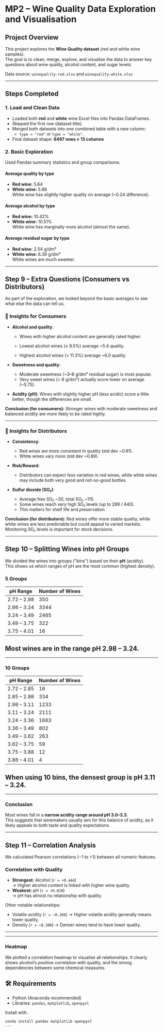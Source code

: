 # MP2 – Wine Quality Data Exploration and Visualisation

##  Project Overview
This project explores the **Wine Quality dataset** (red and white wine samples).  
The goal is to clean, merge, explore, and visualise the data to answer key questions about wine quality, alcohol content, and sugar levels.

Data source: `winequality-red.xlsx` and `winequality-white.xlsx`


---

##  Steps Completed

### 1. Load and Clean Data
- Loaded both **red** and **white** wine Excel files into Pandas DataFrames.  
- Skipped the first row (dataset title).  
- Merged both datasets into one combined table with a new column:  
  - `type = "red"` or `type = "white"`.  
- Final dataset shape: **6497 rows × 13 columns**

### 2. Basic Exploration
Used Pandas summary statistics and group comparisons.

#### Average quality by type
- **Red wine:** 5.64  
- **White wine:** 5.88  
 White wine has slightly higher quality on average (~0.24 difference).

#### Average alcohol by type
- **Red wine:** 10.42%  
- **White wine:** 10.51%  
 White wine has marginally more alcohol (almost the same).

#### Average residual sugar by type
- **Red wine:** 2.54 g/dm³  
- **White wine:** 6.39 g/dm³  
 White wines are much sweeter.

---
## Step 9 – Extra Questions (Consumers vs Distributors)

As part of the exploration, we looked beyond the basic averages to see what else the data can tell us.

### 🔹 Insights for Consumers
- **Alcohol and quality**: 
  - Wines with higher alcohol content are generally rated higher. 

  - Lowest alcohol wines (≤ 9.5%) average ~5.4 quality.  
  - Highest alcohol wines (> 11.3%) average ~6.0 quality.  

- **Sweetness and quality**: 

  - Moderate sweetness (~3–8 g/dm³ residual sugar) is most popular.  
  - Very sweet wines (> 8 g/dm³) actually score lower on average (~5.75). 

- **Acidity (pH)**: Wines with slightly higher pH (less acidic) score a little better, though the differences are small.  

**Conclusion (for consumers):** Stronger wines with moderate sweetness and balanced acidity are more likely to be rated highly.

---

### 🔹 Insights for Distributors
- **Consistency**:  
  - Red wines are more consistent in quality (std dev ~0.81).  
  - White wines vary more (std dev ~0.89). 

- **Risk/Reward**:  
  - Distributors can expect less variation in red wines, while white wines may include both very good and not-so-good bottles.  

- **Sulfur dioxide (SO₂)**:  
  - Average free SO₂ ~30, total SO₂ ~115.  
  - Some wines reach very high SO₂ levels (up to 289 / 440).  
  - This matters for shelf life and preservation.  

**Conclusion (for distributors):** Red wines offer more stable quality, while white wines are less predictable but could appeal to varied markets. Monitoring SO₂ levels is important for stock decisions.

---
## Step 10 – Splitting Wines into pH Groups

We divided the wines into groups ("bins") based on their **pH** (acidity).  
This shows us which ranges of pH are the most common (highest density).

### 5 Groups
| pH Range      | Number of Wines |
|---------------|-----------------|
| 2.72 – 2.98   | 350             |
| 2.98 – 3.24   | 3344            |
| 3.24 – 3.49   | 2465            |
| 3.49 – 3.75   | 322             |
| 3.75 – 4.01   | 16              |

## Most wines are in the range **pH 2.98 – 3.24**.

---

### 10 Groups
| pH Range      | Number of Wines |
|---------------|-----------------|
| 2.72 – 2.85   | 16              |
| 2.85 – 2.98   | 334             |
| 2.98 – 3.11   | 1233            |
| 3.11 – 3.24   | 2111            |
| 3.24 – 3.36   | 1663            |
| 3.36 – 3.49   | 802             |
| 3.49 – 3.62   | 263             |
| 3.62 – 3.75   | 59              |
| 3.75 – 3.88   | 12              |
| 3.88 – 4.01   | 4               |

## When using **10 bins**, the densest group is **pH 3.11 – 3.24**.

---

### Conclusion
Most wines fall in a **narrow acidity range around pH 3.0–3.3**.  
This suggests that winemakers usually aim for this balance of acidity, as it likely appeals to both taste and quality expectations.

---

## Step 11 – Correlation Analysis

We calculated Pearson correlations (−1 to +1) between all numeric features.

###  Correlation with Quality
- **Strongest:** Alcohol (`r = +0.444`)  
  → Higher alcohol content is linked with higher wine quality.  
- **Weakest:** pH (`r = +0.020`)  
  → pH has almost no relationship with quality.

Other notable relationships:
- Volatile acidity (`r = −0.266`) → Higher volatile acidity generally means lower quality.  
- Density (`r = −0.306`) → Denser wines tend to have lower quality.  

---



---

###  Heatmap
We plotted a correlation heatmap to visualise all relationships. It clearly shows alcohol’s positive correlation with quality, and the strong dependencies between some chemical measures.

## 🛠️ Requirements
- Python (Anaconda recommended)  
- Libraries: `pandas`, `matplotlib`, `openpyxl`

Install with:
```bash
conda install pandas matplotlib openpyxl
---